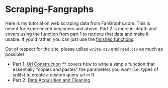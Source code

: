 # Scraping-Fangraphs
Here is my tutorial on web scraping data from FanGraphs.com. This is meant for experienced beginners and above.  Part 2 is more in-depth and covers using the function from part 1 to retrieve that data and make it usable. If you'd rather, you can just use the [finished functions](Finished_Functions.R).

Out of respect for the site, please utilize `write.csv` and `read.csv` as much as possible!

* Part 1: [Url Construction](Pt_1_Url_Construction.md)
** covers how to write a simple function that essentially "copies and pastes" the parameters you want (i.e. types of splits) to create a custom query url in R.
* Part 2: [Data Acquisition and Cleaning](Pt_2_Data_Acquisition_and_Cleaning.md)
